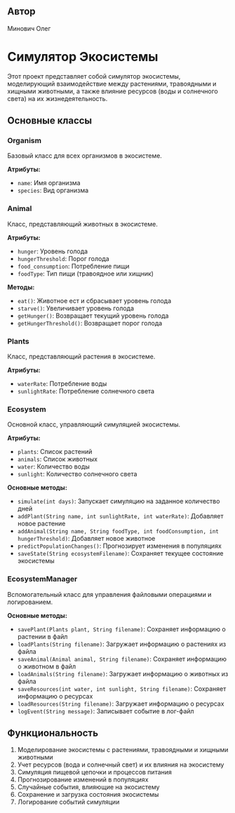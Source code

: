 ## Автор

Минович Олег

# Симулятор Экосистемы

Этот проект представляет собой симулятор экосистемы, моделирующий взаимодействие между растениями, травоядными и хищными животными, а также влияние ресурсов (воды и солнечного света) на их жизнедеятельность.

## Основные классы

### Organism

Базовый класс для всех организмов в экосистеме.

**Атрибуты:**
- `name`: Имя организма
- `species`: Вид организма

### Animal

Класс, представляющий животных в экосистеме.

**Атрибуты:**
- `hunger`: Уровень голода
- `hungerThreshold`: Порог голода
- `food_consumption`: Потребление пищи
- `foodType`: Тип пищи (травоядное или хищник)

**Методы:**
- `eat()`: Животное ест и сбрасывает уровень голода
- `starve()`: Увеличивает уровень голода
- `getHunger()`: Возвращает текущий уровень голода
- `getHungerThreshold()`: Возвращает порог голода

### Plants

Класс, представляющий растения в экосистеме.

**Атрибуты:**
- `waterRate`: Потребление воды
- `sunlightRate`: Потребление солнечного света

### Ecosystem

Основной класс, управляющий симуляцией экосистемы.

**Атрибуты:**
- `plants`: Список растений
- `animals`: Список животных
- `water`: Количество воды
- `sunlight`: Количество солнечного света

**Основные методы:**
- `simulate(int days)`: Запускает симуляцию на заданное количество дней
- `addPlant(String name, int sunlightRate, int waterRate)`: Добавляет новое растение
- `addAnimal(String name, String foodType, int foodConsumption, int hungerThreshold)`: Добавляет новое животное
- `predictPopulationChanges()`: Прогнозирует изменения в популяциях
- `saveState(String ecosystemFilename)`: Сохраняет текущее состояние экосистемы

### EcosystemManager

Вспомогательный класс для управления файловыми операциями и логированием.

**Основные методы:**
- `savePlant(Plants plant, String filename)`: Сохраняет информацию о растении в файл
- `loadPlants(String filename)`: Загружает информацию о растениях из файла
- `saveAnimal(Animal animal, String filename)`: Сохраняет информацию о животном в файл
- `loadAnimals(String filename)`: Загружает информацию о животных из файла
- `saveResources(int water, int sunlight, String filename)`: Сохраняет информацию о ресурсах
- `loadResources(String filename)`: Загружает информацию о ресурсах
- `logEvent(String message)`: Записывает событие в лог-файл

## Функциональность

1. Моделирование экосистемы с растениями, травоядными и хищными животными
2. Учет ресурсов (вода и солнечный свет) и их влияния на экосистему
3. Симуляция пищевой цепочки и процессов питания
4. Прогнозирование изменений в популяциях
5. Случайные события, влияющие на экосистему
6. Сохранение и загрузка состояния экосистемы
7. Логирование событий симуляции




